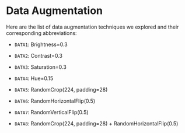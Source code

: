 # Data Augmentation
Here are the list of data augmentation techniques we explored and their corresponding abbreviations:
- ``DATA1``: Brightness=0.3   
- ``DATA2``: Contrast=0.3  
- ``DATA3``: Saturation=0.3  
- ``DATA4``: Hue=0.15

- ``DATA5``: RandomCrop(224, padding=28)  
- ``DATA6``: RandomHorizontalFlip(0.5)  
- ``DATA7``: RandomVerticalFlip(0.5)

- ``DATA8``: RandomCrop(224, padding=28) + RandomHorizontalFlip(0.5)  
